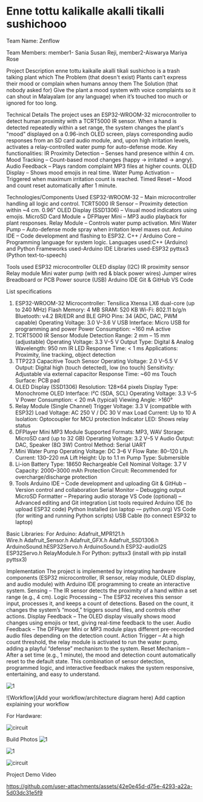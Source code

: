 # Enne tottu kalikalle akalli tikalli sushichooo
Team Name: Zenflow

Team Members:
member1- Sania Susan Reji,
member2-Aiswarya Mariya Rose

Project Description
 enne tottu kaikalle akalli tikali sushichoo is a trash talking plant which 
The Problem (that doesn't exist)
 Plants can’t express their mood or complain when humans annoy them
The Solution (that nobody asked for)
 Give the plant a mood system with voice complaints so it can shout in Malayalam (or any language) when it’s touched too much or ignored for too long.

Technical Details 
The project uses an ESP32-WROOM-32 microcontroller to detect human proximity with a TCRT5000 IR sensor. When a hand is detected repeatedly within a set range, the system changes the plant's "mood" displayed on a 0.96-inch OLED screen, plays corresponding audio responses from an SD card audio module, and, upon high irritation levels, activates a relay-controlled water pump for auto-defense mode.
Key functionalities:
IR Proximity Detection – Senses hand presence within 4 cm.
Mood Tracking – Count-based mood changes (happy → irritated → angry).
Audio Feedback – Plays random complaint MP3 files at higher counts.
OLED Display – Shows mood emojis in real time.
Water Pump Activation – Triggered when maximum irritation count is reached.
Timed Reset – Mood and count reset automatically after 1 minute.

Technologies/Components Used
ESP32-WROOM-32 – Main microcontroller handling all logic and control.
TCRT5000 IR Sensor – Proximity detection within ~4 cm.
0.96" OLED Display (SSD1306) – Visual mood indicators using emojis.
MicroSD Card Module + DFPlayer Mini – MP3 audio playback for plant responses.
Relay Module – Controls water pump activation.
Mini Water Pump – Auto-defense mode spray when irritation level maxes out.
Arduino IDE – Code development and flashing to ESP32.
C++ / Arduino Core – Programming language for system logic.
Languages used:C++ (Arduino) and Python
Frameworks used-Arduino IDE 
Libraries used-ESP32
pyttsx3 (Python text-to-speech)

Tools used
ESP32 microcontroller
OLED display (I2C)
IR proximity sensor
Relay module
Mini water pump (with red & black power wires)
Jumper wires
Breadboard or PCB
Power source (USB)
Arduino IDE 
Git & GitHub 
VS Code 

List specifications
1. ESP32-WROOM-32
Microcontroller: Tensilica Xtensa LX6 dual-core (up to 240 MHz)
Flash Memory: 4 MB
SRAM: 520 KB
Wi-Fi: 802.11 b/g/n
Bluetooth: v4.2 BR/EDR and BLE
GPIO Pins: 34 (ADC, DAC, PWM capable)
Operating Voltage: 3.0 V–3.6 V
USB Interface: Micro USB for programming and power
Power Consumption: ~160 mA active
2. TCRT5000 IR Sensor Module
Detection Range: 2 mm – 15 mm (adjustable)
Operating Voltage: 3.3 V–5 V
Output Type: Digital & Analog
Wavelength: 950 nm IR LED
Response Time: < 1 ms
Applications: Proximity, line tracking, object detection
3. TTP223 Capacitive Touch Sensor
Operating Voltage: 2.0 V–5.5 V
Output: Digital high (touch detected), low (no touch)
Sensitivity: Adjustable via external capacitor
Response Time: ~60 ms
Touch Surface: PCB pad
4. OLED Display (SSD1306)
Resolution: 128×64 pixels
Display Type: Monochrome OLED
Interface: I²C (SDA, SCL)
Operating Voltage: 3.3 V–5 V
Power Consumption: < 20 mA (typical)
Viewing Angle: >160°
5. Relay Module (Single Channel)
Trigger Voltage: 3.3 V (compatible with ESP32)
Load Voltage: AC 250 V / DC 30 V max
Load Current: Up to 10 A
Isolation: Optocoupler for MCU protection
Indicator LED: Shows relay status
6. DFPlayer Mini MP3 Module
Supported Formats: MP3, WAV
Storage: MicroSD card (up to 32 GB)
Operating Voltage: 3.2 V–5 V
Audio Output: DAC, Speaker (8Ω 3W)
Control Method: Serial UART
7. Mini Water Pump
Operating Voltage: DC 3–6 V
Flow Rate: 80–120 L/h
Current: 130–220 mA
Lift Height: Up to 1.1 m
Pump Type: Submersible
8. Li-ion Battery
Type: 18650 Rechargeable Cell
Nominal Voltage: 3.7 V
Capacity: 2000–3000 mAh
Protection Circuit: Recommended for overcharge/discharge protection
9. Tools
Arduino IDE – Code development and uploading
Git & GitHub – Version control and collaboration
Serial Monitor – Debugging output
MicroSD Formatter – Preparing audio storage
VS Code (optional) – Advanced editing and Git integration
List tools required
Arduino IDE (to upload ESP32 code)
Python Installed (on laptop — python.org)
VS Code (for writing and running Python scripts)
USB Cable (to connect ESP32 to laptop)

Basic Libraries:
For Arduino: Adafruit_MPR121.h  
Wire.h
Adafruit_Sensor.h Adafruit_GFX.h
Adafruit_SSD1306.h
ArduinoSound.hESP32Servo.h
ArduinoSound.h
ESP32-audioI2S
ESP32Servo.h
RelayModule.h
For Python: pyttsx3 (install with pip install pyttsx3)


Implementation
The project is implemented by integrating hardware components (ESP32 microcontroller, IR sensor, relay module, OLED display, and audio module) with Arduino IDE programming to create an interactive system.
Sensing – The IR sensor detects the proximity of a hand within a set range (e.g., 4 cm).
Logic Processing – The ESP32 receives this sensor input, processes it, and keeps a count of detections. Based on the count, it changes the system’s “mood,” triggers sound files, and controls other actions.
Display Feedback – The OLED display visually shows mood changes using emojis or text, giving real-time feedback to the user.
Audio Feedback – The DFPlayer Mini or MP3 module plays different pre-recorded audio files depending on the detection count.
Action Trigger – At a high count threshold, the relay module is activated to run the water pump, adding a playful “defense” mechanism to the system.
Reset Mechanism – After a set time (e.g., 1 minute), the mood and detection count automatically reset to the default state.
This combination of sensor detection, programmed logic, and interactive feedback makes the system responsive, entertaining, and easy to understand.

![1](https://github.com/user-attachments/assets/cde9d301-9164-4ca3-9e18-06652a1196c4)

![Workflow](Add your workflow/architecture diagram here) Add caption explaining your workflow

For Hardware:

![circuit](https://github.com/user-attachments/assets/c3be8741-9bee-4d1e-ae3f-86d952163312)


Build Photos
![1](https://github.com/user-attachments/assets/05f61f18-3576-4f34-81d5-f3c07a7ecd6d)


![1](https://github.com/user-attachments/assets/45fb2945-5b83-4491-8998-6e42584460c3)

![circuit](https://github.com/user-attachments/assets/83f2a13e-b506-48bc-b482-94d82b43ae39)


Project Demo
Video


https://github.com/user-attachments/assets/42e0e45d-d75e-4293-a22a-5d03dc31e5f9





 

